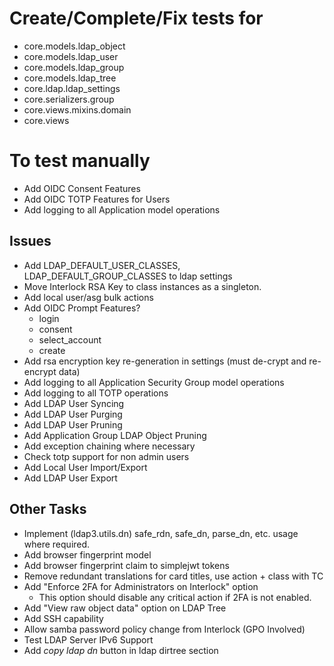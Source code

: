 # Create/Complete/Fix tests for
* core.models.ldap_object <d>
* core.models.ldap_user <d>
* core.models.ldap_group
* core.models.ldap_tree
* core.ldap.ldap_settings
* core.serializers.group
* core.views.mixins.domain
* core.views

# To test manually
* Add OIDC Consent Features <t>
* Add OIDC TOTP Features for Users <t>
* Add logging to all Application model operations <t>

## Issues
* Add LDAP_DEFAULT_USER_CLASSES, LDAP_DEFAULT_GROUP_CLASSES to ldap settings
* Move Interlock RSA Key to class instances as a singleton. <d>
* Add local user/asg bulk actions
* Add OIDC Prompt Features?
	* login
	* consent
	* select_account
	* create
* Add rsa encryption key re-generation in settings (must de-crypt and re-encrypt data)
* Add logging to all Application Security Group model operations
* Add logging to all TOTP operations
* Add LDAP User Syncing <d>
* Add LDAP User Purging <d>
* Add LDAP User Pruning <d>
* Add Application Group LDAP Object Pruning
* Add exception chaining where necessary
* Check totp support for non admin users
* Add Local User Import/Export
* Add LDAP User Export

## Other Tasks
* Implement (ldap3.utils.dn) safe_rdn, safe_dn, parse_dn, etc. usage where required.
* Add browser fingerprint model
* Add browser fingerprint claim to simplejwt tokens
* Remove redundant translations for card titles, use action + class with TC
* Add "Enforce 2FA for Administrators on Interlock" option
	* This option should disable any critical action if 2FA is not enabled.
* Add "View raw object data" option on LDAP Tree
* Add SSH capability
* Allow samba password policy change from Interlock (GPO Involved)
* Test LDAP Server IPv6 Support
* Add *copy ldap dn* button in ldap dirtree section
